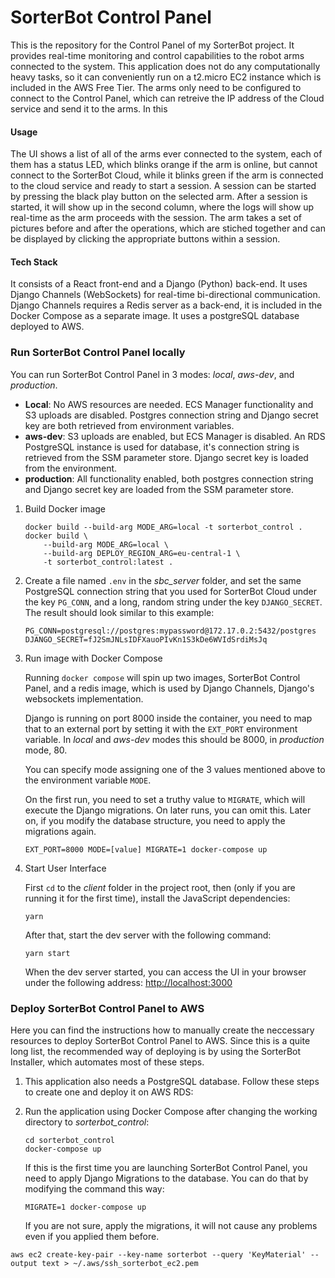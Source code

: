 # SorterBot Control Panel
This is the repository for the Control Panel of my SorterBot project. It provides real-time monitoring and control capabilities to the robot arms connected to the system. This application does not do any computationally heavy tasks, so it can conveniently run on a t2.micro EC2 instance which is included in the AWS Free Tier. The arms only need to be configured to connect to the Control Panel, which can retreive the IP address of the Cloud service and send it to the arms. In this 

#### Usage
The UI shows a list of all of the arms ever connected to the system, each of them has a status LED, which blinks orange if the arm is online, but cannot connect to the SorterBot Cloud, while it blinks green if the arm is connected to the cloud service and ready to start a session. A session can be started by pressing the black play button on the selected arm. After a session is started, it will show up in the second column, where the logs will show up real-time as the arm proceeds with the session. The arm takes a set of pictures before and after the operations, which are stiched together and can be displayed by clicking the appropriate buttons within a session.

#### Tech Stack
It consists of a React front-end and a Django (Python) back-end. It uses Django Channels (WebSockets) for real-time bi-directional communication. Django Channels requires a Redis server as a back-end, it is included in the Docker Compose as a separate image. It uses a postgreSQL database deployed to AWS.

### Run SorterBot Control Panel locally
You can run SorterBot Control Panel in 3 modes: *local*, *aws-dev*, and *production*.
- **Local**: No AWS resources are needed. ECS Manager functionality and S3 uploads are disabled. Postgres connection string and Django secret key are both retrieved from environment variables.
- **aws-dev**: S3 uploads are enabled, but ECS Manager is disabled. An RDS PostgreSQL instance is used for database, it's connection string is retrieved from the SSM parameter store. Django secret key is loaded from the environment.
- **production**: All functionality enabled, both postgres connection string and Django secret key are loaded from the SSM parameter store.

1. Build Docker image
    ```
    docker build --build-arg MODE_ARG=local -t sorterbot_control .
    docker build \
        --build-arg MODE_ARG=local \
        --build-arg DEPLOY_REGION_ARG=eu-central-1 \
        -t sorterbot_control:latest .
    ```
1. Create a file named `.env` in the *sbc_server* folder, and set the same PostgreSQL connection string that you used for SorterBot Cloud under the key `PG_CONN`, and a long, random string under the key `DJANGO_SECRET`. The result should look similar to this example:
    ```
    PG_CONN=postgresql://postgres:mypassword@172.17.0.2:5432/postgres
    DJANGO_SECRET=fJ2SmJNLsIDFXauoPIvKn1S3kDe6WVIdSrdiMsJq
    ```
1. Run image with Docker Compose

    Running `docker compose` will spin up two images, SorterBot Control Panel, and a redis image, which is used by Django Channels, Django's websockets implementation.

    Django is running on port 8000 inside the container, you need to map that to an external port by setting it with the `EXT_PORT` environment variable. In *local* and *aws-dev* modes this should be 8000, in *production* mode, 80.

    You can specify mode assigning one of the 3 values mentioned above to the environment variable `MODE`. 
    
    On the first run, you need to set a truthy value to `MIGRATE`, which will execute the Django migrations. On later runs, you can omit this. Later on, if you modify the database structure, you need to apply the migrations again.
    ```
    EXT_PORT=8000 MODE=[value] MIGRATE=1 docker-compose up
    ```
2. Start User Interface
   
    First `cd` to the *client* folder in the project root, then (only if you are running it for the first time), install the JavaScript dependencies:
    ```
    yarn
    ```
    After that, start the dev server with the following command:
    ```
    yarn start
    ```
    When the dev server started, you can access the UI in your browser under the following address: [http://localhost:3000](http://localhost:3000)


### Deploy SorterBot Control Panel to AWS
Here you can find the instructions how to manually create the neccessary resources to deploy SorterBot Control Panel to AWS. Since this is a quite long list, the recommended way of deploying is by using the SorterBot Installer, which automates most of these steps.


1. This application also needs a PostgreSQL database. Follow these steps to create one and deploy it on AWS RDS:
   
1. Run the application using Docker Compose after changing the working directory to *sorterbot_control*:
    ```
    cd sorterbot_control
    docker-compose up
    ```
    If this is the first time you are launching SorterBot Control Panel, you need to apply Django Migrations to the database. You can do that by modifying the command this way: 
    ```
    MIGRATE=1 docker-compose up
    ```
    If you are not sure, apply the migrations, it will not cause any problems even if you applied them before.





```
aws ec2 create-key-pair --key-name sorterbot --query 'KeyMaterial' --output text > ~/.aws/ssh_sorterbot_ec2.pem
```
